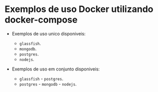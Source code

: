 # Exemplos de uso Docker utilizando docker-compose

- Exemplos de uso unico disponiveis: 
  - `glassfish`.
  - `mongodb`.
  - `postgres`.
  - `nodejs`.

- Exemplos de uso em conjunto disponiveis:
  - `glassfish` - `postgres`.
  - `postgres` - `mongodb` - `nodejs`.
